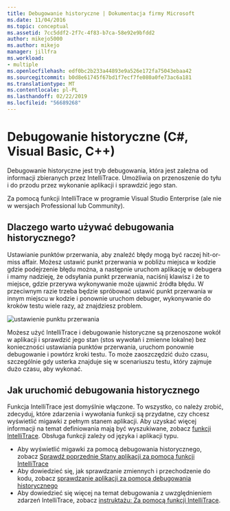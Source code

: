 ```yaml
---
title: Debugowanie historyczne | Dokumentacja firmy Microsoft
ms.date: 11/04/2016
ms.topic: conceptual
ms.assetid: 7cc5ddf2-2f7c-4f83-b7ca-58e92e9bfdd2
author: mikejo5000
ms.author: mikejo
manager: jillfra
ms.workload:
- multiple
ms.openlocfilehash: edf0bc2b233a44893e9a526e172fa75043ebaa42
ms.sourcegitcommit: b0d8e61745f67bd1f7ecf7fe080a0fe73ac6a181
ms.translationtype: MT
ms.contentlocale: pl-PL
ms.lasthandoff: 02/22/2019
ms.locfileid: "56689268"
---
```

# <a name="historical-debugging-c-visual-basic-c"></a>Debugowanie historyczne (C#, Visual Basic, C++)

Debugowanie historyczne jest tryb debugowania, która jest zależna od informacji zbieranych przez IntelliTrace. Umożliwia on przenoszenie do tyłu i do przodu przez wykonanie aplikacji i sprawdzić jego stan.

 Za pomocą funkcji IntelliTrace w programie Visual Studio Enterprise (ale nie w wersjach Professional lub Community).

## <a name="why-use-historical-debugging"></a>Dlaczego warto używać debugowania historycznego?

 Ustawianie punktów przerwania, aby znaleźć błędy mogą być raczej hit-or-miss affair. Możesz ustawić punkt przerwania w pobliżu miejsca w kodzie gdzie podejrzenie błędu można, a następnie uruchom aplikację w debugera i mamy nadzieję, że odsyłania punkt przerwania, naciśnij klawisz i że to miejsce, gdzie przerywa wykonywanie może ujawnić źródła błędu. W przeciwnym razie trzeba będzie spróbować ustawić punkt przerwania w innym miejscu w kodzie i ponownie uruchom debuger, wykonywanie do kroków testu wiele razy, aż znajdziesz problem.

 ![ustawienie punktu przerwania](../debugger/media/breakpointprocesa.png "BreakpointProcesa")

 Możesz użyć IntelliTrace i debugowanie historyczne są przenoszone wokół w aplikacji i sprawdzić jego stan (stos wywołań i zmienne lokalne) bez konieczności ustawiania punktów przerwania, uruchom ponownie debugowanie i powtórz kroki testu. To może zaoszczędzić dużo czasu, szczególnie gdy usterka znajduje się w scenariuszu testu, który zajmuje dużo czasu, aby wykonać.

## <a name="how-do-i-start-using-historical-debugging"></a>Jak uruchomić debugowania historycznego

 Funkcja IntelliTrace jest domyślnie włączone. To wszystko, co należy zrobić, zdecyduj, które zdarzenia i wywołania funkcji są przydatne, czy chcesz wyświetlić migawki z pełnym stanem aplikacji. Aby uzyskać więcej informacji na temat definiowania mają być wyszukiwane, zobacz [funkcji IntelliTrace](../debugger/intellitrace-features.md). Obsługa funkcji zależy od języka i aplikacji typu.

 - Aby wyświetlić migawki za pomocą debugowania historycznego, zobacz [Sprawdź poprzednie Stany aplikacji za pomocą funkcji IntelliTrace](../debugger/view-historical-application-state.md)
 - Aby dowiedzieć się, jak sprawdzanie zmiennych i przechodzenie do kodu, zobacz [sprawdzanie aplikacji za pomocą debugowania historycznego](../debugger/historical-debugging-inspect-app.md)
 - Aby dowiedzieć się więcej na temat debugowania z uwzględnieniem zdarzeń IntelliTrace, zobacz [instruktażu: Za pomocą funkcji IntelliTrace](../debugger/walkthrough-using-intellitrace.md).